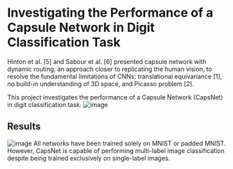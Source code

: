 # Investigating the Performance of a Capsule Network in Digit Classification Task
Hinton et al. [5] and Sabour et al. [6] presented capsule network with dynamic routing, an approach closer to replicating the human vision, to resolve the fundamental limitations of CNNs: translational equivariance [1], no build-in understanding of 3D space, and Picasso problem [2]. 

This project investigates the performance of a Capsule Network (CapsNet) in digit classification task.
![image](https://github.com/MYY99/Projects/assets/133868293/5ef92f12-249c-43b5-9a5f-e9d82d91cda8)

## Results
![image](https://github.com/MYY99/Projects/assets/133868293/ca851a27-0da2-47ac-8ab5-aa3cb9e13fbc)
All networks have been trained solely on MNIST or padded MNIST. However, CapsNet is capable of performing multi-label image classification despite being trained exclusively on single-label images.
